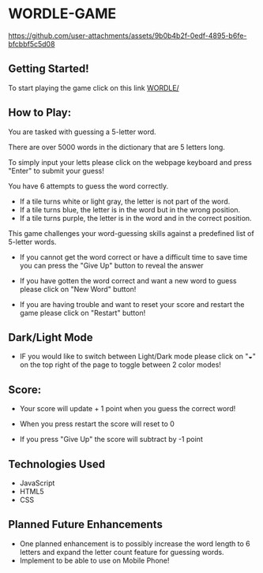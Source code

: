 # WORDLE-GAME

https://github.com/user-attachments/assets/9b0b4b2f-0edf-4895-b6fe-bfcbbf5c5d08

## Getting Started!

To start playing the game click on this link [WORDLE/](https://seannxh.github.io/WORDLE-GAME/)

## How to Play:

You are tasked with guessing a 5-letter word.

There are over 5000 words in the dictionary that are 5 letters long.

To simply input your letts please click on the webpage keyboard and press "Enter" to submit your guess!

You have 6 attempts to guess the word correctly.

* If a tile turns white or light gray, the letter is not part of the word.
* If a tile turns blue, the letter is in the word but in the wrong position.
* If a tile turns purple, the letter is in the word and in the correct position.

This game challenges your word-guessing skills against a predefined list of 5-letter words.

* If you cannot get the word correct or have a difficult time to save time you can press the "Give Up" button to reveal the answer

* If you have gotten the word correct and want a new word to guess please click on "New Word" button!

* If you are having trouble and want to reset your score and restart the game please click on "Restart" button!

## Dark/Light Mode

* IF you would like to switch between Light/Dark mode please click on "◒" on the top right of the page to toggle between 2 color modes!

## Score: 

* Your score will update + 1 point when you guess the correct word!

* When you press restart the score will reset to 0

* If you press "Give Up" the score will subtract by -1 point

## Technologies Used

* JavaScript
* HTML5
* CSS

## Planned Future Enhancements
* One planned enhancement is to possibly increase the word length to 6 letters and expand the letter count feature for guessing words.
* Implement to be able to use on Mobile Phone!
